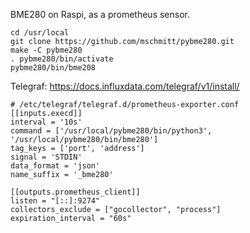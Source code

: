 BME280 on Raspi, as a prometheus sensor.

```
cd /usr/local
git clone https://github.com/mschmitt/pybme280.git
make -C pybme280
. pybme280/bin/activate
pybme280/bin/bme208
```

Telegraf: https://docs.influxdata.com/telegraf/v1/install/

```
# /etc/telegraf/telegraf.d/prometheus-exporter.conf
[[inputs.execd]]
interval = '10s'
command = ['/usr/local/pybme280/bin/python3', '/usr/local/pybme280/bin/bme280']
tag_keys = ['port', 'address']
signal = 'STDIN'
data_format = 'json'
name_suffix = '_bme280'

[[outputs.prometheus_client]]
listen = "[::]:9274"
collectors_exclude = ["gocollector", "process"]
expiration_interval = "60s"
```
